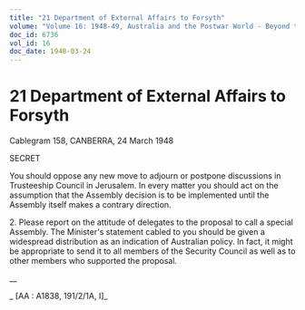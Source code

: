 ```yaml
---
title: "21 Department of External Affairs to Forsyth"
volume: "Volume 16: 1948-49, Australia and the Postwar World - Beyond the Region"
doc_id: 6736
vol_id: 16
doc_date: 1948-03-24
---
```


# 21 Department of External Affairs to Forsyth

Cablegram 158, CANBERRA, 24 March 1948

SECRET

You should oppose any new move to adjourn or postpone discussions in Trusteeship Council in Jerusalem. In every matter you should act on the assumption that the Assembly decision is to be implemented until the Assembly itself makes a contrary direction.

2\. Please report on the attitude of delegates to the proposal to call a special Assembly. The Minister's statement cabled to you should be given a widespread distribution as an indication of Australian policy. In fact, it might be appropriate to send it to all members of the Security Council as well as to other members who supported the proposal.

__

_ [AA : A1838, 191/2/1A, I]_
